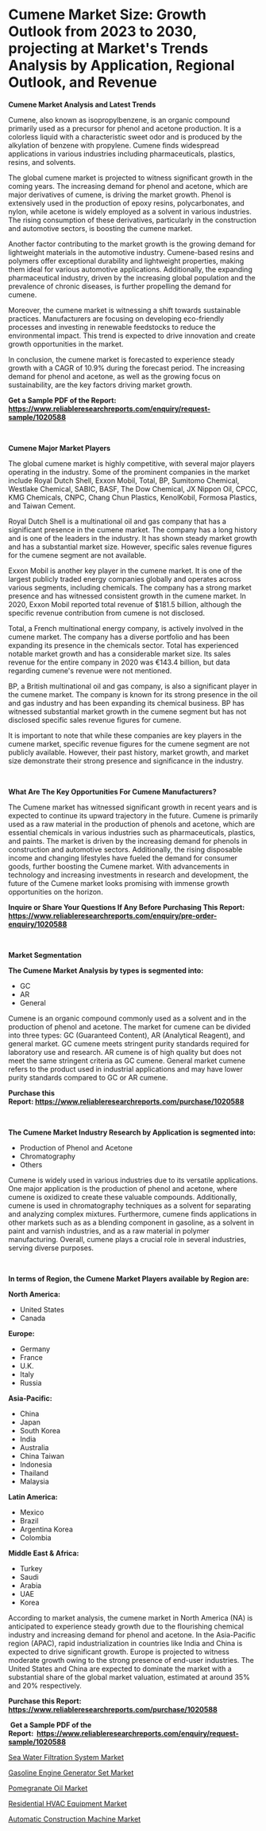 <p><h1>Cumene Market Size: Growth Outlook from 2023 to 2030, projecting at Market's Trends Analysis by Application, Regional Outlook, and Revenue</h1></p><p><strong>Cumene Market Analysis and Latest Trends</strong></p>
<p><p>Cumene, also known as isopropylbenzene, is an organic compound primarily used as a precursor for phenol and acetone production. It is a colorless liquid with a characteristic sweet odor and is produced by the alkylation of benzene with propylene. Cumene finds widespread applications in various industries including pharmaceuticals, plastics, resins, and solvents.</p><p>The global cumene market is projected to witness significant growth in the coming years. The increasing demand for phenol and acetone, which are major derivatives of cumene, is driving the market growth. Phenol is extensively used in the production of epoxy resins, polycarbonates, and nylon, while acetone is widely employed as a solvent in various industries. The rising consumption of these derivatives, particularly in the construction and automotive sectors, is boosting the cumene market.</p><p>Another factor contributing to the market growth is the growing demand for lightweight materials in the automotive industry. Cumene-based resins and polymers offer exceptional durability and lightweight properties, making them ideal for various automotive applications. Additionally, the expanding pharmaceutical industry, driven by the increasing global population and the prevalence of chronic diseases, is further propelling the demand for cumene.</p><p>Moreover, the cumene market is witnessing a shift towards sustainable practices. Manufacturers are focusing on developing eco-friendly processes and investing in renewable feedstocks to reduce the environmental impact. This trend is expected to drive innovation and create growth opportunities in the market.</p><p>In conclusion, the cumene market is forecasted to experience steady growth with a CAGR of 10.9% during the forecast period. The increasing demand for phenol and acetone, as well as the growing focus on sustainability, are the key factors driving market growth.</p></p>
<p><strong>Get a Sample PDF of the Report:&nbsp; <a href="https://www.reliableresearchreports.com/enquiry/request-sample/1020588">https://www.reliableresearchreports.com/enquiry/request-sample/1020588</a></strong></p>
<p>&nbsp;</p>
<p><strong>Cumene Major Market Players</strong></p>
<p><p>The global cumene market is highly competitive, with several major players operating in the industry. Some of the prominent companies in the market include Royal Dutch Shell, Exxon Mobil, Total, BP, Sumitomo Chemical, Westlake Chemical, SABIC, BASF, The Dow Chemical, JX Nippon Oil, CPCC, KMG Chemicals, CNPC, Chang Chun Plastics, KenolKobil, Formosa Plastics, and Taiwan Cement.</p><p>Royal Dutch Shell is a multinational oil and gas company that has a significant presence in the cumene market. The company has a long history and is one of the leaders in the industry. It has shown steady market growth and has a substantial market size. However, specific sales revenue figures for the cumene segment are not available.</p><p>Exxon Mobil is another key player in the cumene market. It is one of the largest publicly traded energy companies globally and operates across various segments, including chemicals. The company has a strong market presence and has witnessed consistent growth in the cumene market. In 2020, Exxon Mobil reported total revenue of $181.5 billion, although the specific revenue contribution from cumene is not disclosed.</p><p>Total, a French multinational energy company, is actively involved in the cumene market. The company has a diverse portfolio and has been expanding its presence in the chemicals sector. Total has experienced notable market growth and has a considerable market size. Its sales revenue for the entire company in 2020 was €143.4 billion, but data regarding cumene's revenue were not mentioned.</p><p>BP, a British multinational oil and gas company, is also a significant player in the cumene market. The company is known for its strong presence in the oil and gas industry and has been expanding its chemical business. BP has witnessed substantial market growth in the cumene segment but has not disclosed specific sales revenue figures for cumene.</p><p>It is important to note that while these companies are key players in the cumene market, specific revenue figures for the cumene segment are not publicly available. However, their past history, market growth, and market size demonstrate their strong presence and significance in the industry.</p></p>
<p>&nbsp;</p>
<p><strong>What Are The Key Opportunities For Cumene Manufacturers?</strong></p>
<p><p>The Cumene market has witnessed significant growth in recent years and is expected to continue its upward trajectory in the future. Cumene is primarily used as a raw material in the production of phenols and acetone, which are essential chemicals in various industries such as pharmaceuticals, plastics, and paints. The market is driven by the increasing demand for phenols in construction and automotive sectors. Additionally, the rising disposable income and changing lifestyles have fueled the demand for consumer goods, further boosting the Cumene market. With advancements in technology and increasing investments in research and development, the future of the Cumene market looks promising with immense growth opportunities on the horizon.</p></p>
<p><strong>Inquire or Share Your Questions If Any Before Purchasing This Report: <a href="https://www.reliableresearchreports.com/enquiry/pre-order-enquiry/1020588">https://www.reliableresearchreports.com/enquiry/pre-order-enquiry/1020588</a></strong></p>
<p>&nbsp;</p>
<p><strong>Market Segmentation</strong></p>
<p><strong>The Cumene Market Analysis by types is segmented into:</strong></p>
<p><ul><li>GC</li><li>AR</li><li>General</li></ul></p>
<p><p>Cumene is an organic compound commonly used as a solvent and in the production of phenol and acetone. The market for cumene can be divided into three types: GC (Guaranteed Content), AR (Analytical Reagent), and general market. GC cumene meets stringent purity standards required for laboratory use and research. AR cumene is of high quality but does not meet the same stringent criteria as GC cumene. General market cumene refers to the product used in industrial applications and may have lower purity standards compared to GC or AR cumene.</p></p>
<p><strong>Purchase this Report:&nbsp;<a href="https://www.reliableresearchreports.com/purchase/1020588">https://www.reliableresearchreports.com/purchase/1020588</a></strong></p>
<p>&nbsp;</p>
<p><strong>The Cumene Market Industry Research by Application is segmented into:</strong></p>
<p><ul><li>Production of Phenol and Acetone</li><li>Chromatography</li><li>Others</li></ul></p>
<p><p>Cumene is widely used in various industries due to its versatile applications. One major application is the production of phenol and acetone, where cumene is oxidized to create these valuable compounds. Additionally, cumene is used in chromatography techniques as a solvent for separating and analyzing complex mixtures. Furthermore, cumene finds applications in other markets such as as a blending component in gasoline, as a solvent in paint and varnish industries, and as a raw material in polymer manufacturing. Overall, cumene plays a crucial role in several industries, serving diverse purposes.</p></p>
<p>&nbsp;</p>
<p><strong>In terms of Region, the Cumene Market Players available by Region are:</strong></p>
<p>
    <p> <strong> North America: </strong>
        <ul>
            <li>United States</li>
            <li>Canada</li>
        </ul>
        </p> 
    <p> <strong> Europe: </strong>
        <ul>
            <li>Germany</li>
            <li>France</li>
            <li>U.K.</li>
            <li>Italy</li>
            <li>Russia</li>
        </ul>
        </p> 
    <p> <strong> Asia-Pacific: </strong>
        <ul>
            <li>China</li>
            <li>Japan</li>
            <li>South Korea</li>
            <li>India</li>
            <li>Australia</li>
            <li>China Taiwan</li>
            <li>Indonesia</li>
            <li>Thailand</li>
            <li>Malaysia</li>
        </ul>
        </p> 
    <p> <strong> Latin America: </strong>
        <ul>
            <li>Mexico</li>
            <li>Brazil</li>
            <li>Argentina Korea</li>
            <li>Colombia</li>
        </ul>
        </p> 
    <p> <strong> Middle East & Africa: </strong>
        <ul>
            <li>Turkey</li>
            <li>Saudi</li>
            <li>Arabia</li>
            <li>UAE</li>
            <li>Korea</li>
        </ul>
    </p>
    </p>
<p><p>According to market analysis, the cumene market in North America (NA) is anticipated to experience steady growth due to the flourishing chemical industry and increasing demand for phenol and acetone. In the Asia-Pacific region (APAC), rapid industrialization in countries like India and China is expected to drive significant growth. Europe is projected to witness moderate growth owing to the strong presence of end-user industries. The United States and China are expected to dominate the market with a substantial share of the global market valuation, estimated at around 35% and 20% respectively.</p></p>
<p><strong>Purchase this Report: <a href="https://www.reliableresearchreports.com/purchase/1020588">https://www.reliableresearchreports.com/purchase/1020588</a></strong></p>
<p>&nbsp;<strong>Get a Sample PDF of the Report:&nbsp;&nbsp;<a href="https://www.reliableresearchreports.com/enquiry/request-sample/1020588">https://www.reliableresearchreports.com/enquiry/request-sample/1020588</a></strong></p>
<p><strong></strong></p>
<p><p><a href="https://medium.com/@guyskiles1918/sea-water-filtration-system-market-size-cagr-trends-2024-2030-6d81d8683a6c">Sea Water Filtration System Market</a></p><p><a href="https://medium.com/@zoeyjohns1903/gasoline-engine-generator-set-market-exploring-market-share-market-trends-and-future-growth-2c2998f0972d">Gasoline Engine Generator Set Market</a></p><p><a href="https://medium.com/@shanieprice69879/pomegranate-oil-market-comprehensive-assessment-by-type-application-and-geography-62dcba010302">Pomegranate Oil Market</a></p><p><a href="https://medium.com/@bartlakin/residential-hvac-equipment-market-focuses-on-market-share-size-and-projected-forecast-till-2030-565d8d123bff">Residential HVAC Equipment Market</a></p><p><a href="https://medium.com/@enosstark1905/automatic-construction-machine-market-trends-forecast-and-competitive-analysis-to-2030-f8ab935060a2">Automatic Construction Machine Market</a></p></p>